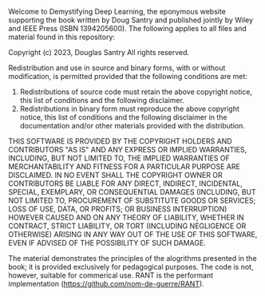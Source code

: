 
Welcome to Demystifying Deep Learning, the eponymous website supporting the book written by Doug Santry and published jointly by Wiley and IEEE Press (ISBN 1394205600).  The following applies to all files and material found in this repository:

Copyright (c) 2023, Douglas Santry
All rights reserved.

Redistribution and use in source and binary forms, with or without
modification, is permitted provided that the following conditions are met:

1. Redistributions of source code must retain the above copyright notice, this
   list of conditions and the following disclaimer.
2. Redistributions in binary form must reproduce the above copyright notice,
   this list of conditions and the following disclaimer in the documentation
   and/or other materials provided with the distribution.

THIS SOFTWARE IS PROVIDED BY THE COPYRIGHT HOLDERS AND CONTRIBUTORS "AS IS" AND
ANY EXPRESS OR IMPLIED WARRANTIES, INCLUDING, BUT NOT LIMITED TO, THE IMPLIED
WARRANTIES OF MERCHANTABILITY AND FITNESS FOR A PARTICULAR PURPOSE ARE
DISCLAIMED. IN NO EVENT SHALL THE COPYRIGHT OWNER OR CONTRIBUTORS BE LIABLE FOR
ANY DIRECT, INDIRECT, INCIDENTAL, SPECIAL, EXEMPLARY, OR CONSEQUENTIAL DAMAGES
(INCLUDING, BUT NOT LIMITED TO, PROCUREMENT OF SUBSTITUTE GOODS OR SERVICES;
LOSS OF USE, DATA, OR PROFITS; OR BUSINESS INTERRUPTION) HOWEVER CAUSED AND
ON ANY THEORY OF LIABILITY, WHETHER IN CONTRACT, STRICT LIABILITY, OR TORT
(INCLUDING NEGLIGENCE OR OTHERWISE) ARISING IN ANY WAY OUT OF THE USE OF THIS
SOFTWARE, EVEN IF ADVISED OF THE POSSIBILITY OF SUCH DAMAGE.

The material demonstrates the principles of the alogrithms presented in the book; it is provided exclusively for pedagogical purposes.  The code is not, however, suitable for commerical use.  RANT is the performant implementation (https://github.com/nom-de-guerre/RANT).

